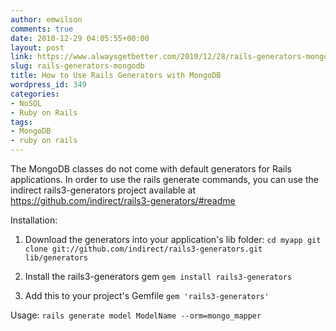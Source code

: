 ```yaml
---
author: emwilson
comments: true
date: 2010-12-29 04:05:55+00:00
layout: post
link: https://www.alwaysgetbetter.com/2010/12/28/rails-generators-mongodb/
slug: rails-generators-mongodb
title: How to Use Rails Generators with MongoDB
wordpress_id: 349
categories:
- NoSQL
- Ruby on Rails
tags:
- MongoDB
- ruby on rails
---
```


The MongoDB classes do not come with default generators for Rails applications. In order to use the rails generate commands, you can use the indirect rails3-generators project available at https://github.com/indirect/rails3-generators/#readme

Installation:
1. Download the generators into your application's lib folder:
`cd myapp
git clone git://github.com/indirect/rails3-generators.git lib/generators`

2. Install the rails3-generators gem
`gem install rails3-generators`

3. Add this to your project's Gemfile
`gem 'rails3-generators'`

Usage:
`rails generate model ModelName --orm=mongo_mapper`
